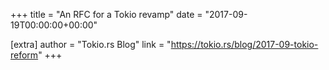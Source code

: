 +++
title = "An RFC for a Tokio revamp"
date = "2017-09-19T00:00:00+00:00"

[extra]
author = "Tokio.rs Blog"
link = "https://tokio.rs/blog/2017-09-tokio-reform"
+++
